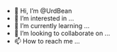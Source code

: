 - 👋 Hi, I’m @UrdBean
- 👀 I’m interested in ...
- 🌱 I’m currently learning ...
- 💞️ I’m looking to collaborate on ...
- 📫 How to reach me ...

<!---
UrdBean/UrdBean is a ✨ special ✨ repository because its `README.md` (this file) appears on your GitHub profile.
You can click the Preview link to take a look at your changes.
--->
